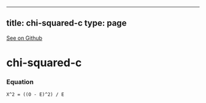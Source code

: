 
---
title: chi-squared-c
type: page
---

[See on Github](https://github.com/jakeroggenbuck/chi-squared-c/)

# chi-squared-c

### Equation
```
Χ^2 = ((O - E)^2) / E
```
